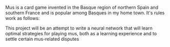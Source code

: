 Mus is a card game invented in the Basque region of northern Spain and southern France and is popular among Basques in my home town. It's rules work as follows:

This project will be an attempt to write a neural network that will learn optimal strategies for playing mus, both as a learning experience and to settle certain mus-related disputes

